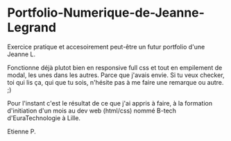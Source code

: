 # Portfolio-Numerique-de-Jeanne-Legrand
 
Exercice pratique et accesoirement peut-être un futur portfolio d'une Jeanne L.

Fonctionne déjà plutot bien en responsive full css et tout en empilement de modal, les unes dans les autres. Parce que j'avais envie. 
Si tu veux checker, toi qui lis ça, qui que tu sois, n'hésite pas à me faire une remarque ou autre. ;)

Pour l'instant c'est le résultat de ce que j'ai appris à faire, à la formation d'initiation d'un mois au dev web (html/css) nommé B-tech d'EuraTechnologie à Lille.

Etienne P.
